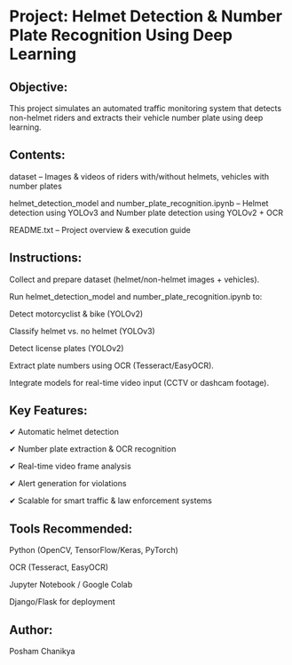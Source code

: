Project: Helmet Detection & Number Plate Recognition Using Deep Learning
==========================================================================

Objective:
----------
This project simulates an automated traffic monitoring system that detects non-helmet riders and extracts their vehicle number plate using deep learning.

Contents:
----------
dataset – Images & videos of riders with/without helmets, vehicles with number plates

helmet_detection_model and number_plate_recognition.ipynb – Helmet detection using YOLOv3 and Number plate detection using YOLOv2 + OCR

README.txt – Project overview & execution guide

Instructions:
------------
Collect and prepare dataset (helmet/non-helmet images + vehicles).

Run helmet_detection_model and number_plate_recognition.ipynb to:

Detect motorcyclist & bike (YOLOv2)

Classify helmet vs. no helmet (YOLOv3)

Detect license plates (YOLOv2)

Extract plate numbers using OCR (Tesseract/EasyOCR).

Integrate models for real-time video input (CCTV or dashcam footage).

Key Features:
-------------
✔ Automatic helmet detection

✔ Number plate extraction & OCR recognition

✔ Real-time video frame analysis

✔ Alert generation for violations

✔ Scalable for smart traffic & law enforcement systems

Tools Recommended:
-----------------
Python (OpenCV, TensorFlow/Keras, PyTorch)

OCR (Tesseract, EasyOCR)

Jupyter Notebook / Google Colab

Django/Flask for deployment

Author:
-------
Posham Chanikya
